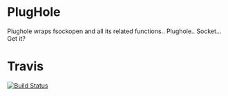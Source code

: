 PlugHole
===========

Plughole wraps fsockopen and all its related functions.. Plughole.. Socket... Get it?

Travis
===
[![Build Status](https://travis-ci.org/gsdevme/Plughole.svg)](https://travis-ci.org/gsdevme/Plughole)
